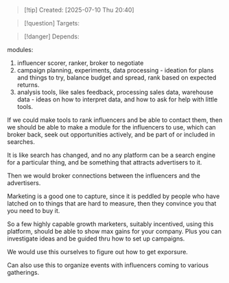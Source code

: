 
>[!tip] Created: [2025-07-10 Thu 20:40]

>[!question] Targets: 

>[!danger] Depends: 

modules:
1. influencer scorer, ranker, broker to negotiate
2. campaign planning, experiments, data processing - ideation for plans and things to try, balance budget and spread, rank based on expected returns.
3. analysis tools, like sales feedback, processing sales data, warehouse data - ideas on how to interpret data, and how to ask for help with little tools.


If we could make tools to rank influencers and be able to contact them, then we should be able to make a module for the influencers to use, which can broker back, seek out opportunities actively, and be part of or included in searches.

It is like search has changed, and no any platform can be a search engine for a particular thing, and be something that attracts advertisers to it.

Then we would broker connections between the influencers and the advertisers.

Marketing is a good one to capture, since it is peddled by people who have latched on to things that are hard to measure, then they convince you that you need to buy it.

So a few highly capable growth marketers, suitably incentived, using this platform, should be able to show max gains for your company.  Plus you can investigate ideas and be guided thru how to set up campaigns.

We would use this ourselves to figure out how to get exporsure.

Can also use this to organize events with influencers coming to various gatherings.